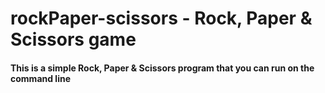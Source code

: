 # rockPaper-scissors - Rock, Paper & Scissors game

#### This is a simple Rock, Paper & Scissors program that you can run on the command line

